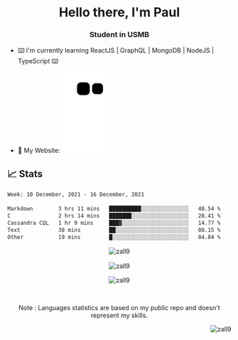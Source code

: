 <h1 align="center">Hello there, I'm Paul</h1> 
<h3 align="center">Student in USMB </h3>

- ⌨️ I'm currently learning ReactJS | GraphQL | MongoDB | NodeJS | TypeScript ⌨️
- 🔎 My Website: <a href="" ></a>
![Alt text](https://raw.githubusercontent.com/zall9/zall9/output/github-contribution-grid-snake.svg)

## 📈 Stats



<!--START_SECTION:waka-->
```text
Week: 10 December, 2021 - 16 December, 2021

Markdown        3 hrs 11 mins   ██████████░░░░░░░░░░░░░░░   40.54 % 
C               2 hrs 14 mins   ███████░░░░░░░░░░░░░░░░░░   28.41 % 
Cassandra CQL   1 hr 9 mins     ███▓░░░░░░░░░░░░░░░░░░░░░   14.77 % 
Text            38 mins         ██░░░░░░░░░░░░░░░░░░░░░░░   08.15 % 
Other           19 mins         █░░░░░░░░░░░░░░░░░░░░░░░░   04.04 % 
```
<!--END_SECTION:waka-->
<p align="center">
  <img align="center" src="https://github-readme-stats.vercel.app/api?username=zall9&show_icons=true&locale=en&theme=tokyonight " alt="zall9" />
</p>
<p  align="center"><img align="center" src="https://github-readme-streak-stats.herokuapp.com/?user=zall9&theme=tokyonight" alt="zall9" /></p>
<p  align="center"><img align="center" src="https://github-readme-stats.vercel.app/api/top-langs?username=zall9&show_icons=true&locale=en&layout=compact&theme=tokyonight" alt="zall9" /></p>
<br>
<p  align="center">Note : Languages statistics are based on my public repo and doesn't represent my skills.</p>
<p align="right"> <img src="https://komarev.com/ghpvc/?username=zall9&label=Profile%20views&color=0e75b6&style=flat" alt="zall9" /> </p>
